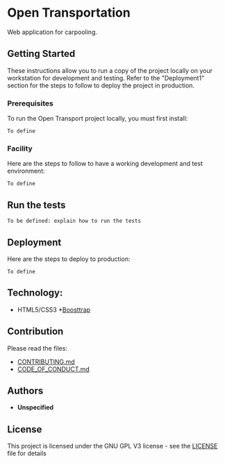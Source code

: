 # Open Transportation

Web application for carpooling.

## Getting Started

These instructions allow you to run a copy of the project locally on your workstation for development and testing. Refer to the "Deployment1" section for the steps to follow to deploy the project in production.

### Prerequisites

To run the Open Transport project locally, you must first install:

```
To define

```

### Facility

Here are the steps to follow to have a working development and test environment:


```
To define
```



## Run the tests

```
To be defined: explain how to run the tests
```


## Deployment

Here are the steps to deploy to production:

```
To define
```

## Technology:

* HTML5/CSS3
*[Boosttrap](https://getbootstrap.com/)

## Contribution

Please read the files:
* [CONTRIBUTING.md](https://github.com/OpenClassrooms-Student-Center/7688581-Expert-Git-GitHub/blob/main/CONTRIBUTING.md)
* [CODE_OF_CONDUCT.md](https://github.com/OpenClassrooms-Student-Center/7688581-Expert-Git-GitHub/blob/main/CONTRIBUTING.md)

## Authors

* **Unspecified**

## License

This project is licensed under the GNU GPL V3 license - see the [LICENSE](LICENSE) file for details